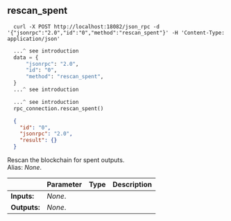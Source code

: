 ## **rescan_spent**

```shell
  curl -X POST http://localhost:18082/json_rpc -d '{"jsonrpc":"2.0","id":"0","method":"rescan_spent"}' -H 'Content-Type: application/json'
```
```python
  ...^ see introduction
  data = {
      "jsonrpc": "2.0",
      "id": "0",
      "method": "rescan_spent",
  }
  ...^ see introduction
```
```py
  ...^ see introduction
  rpc_connection.rescan_spent()
```
```json
  {
    "id": "0",
    "jsonrpc": "2.0",
    "result": {}
  }
```
Rescan the blockchain for spent outputs.  
Alias: *None*.  

|             | Parameter | Type | Description
| ---         | ---       | ---  | ---
|**Inputs:**  | *None*.   |      |
|**Outputs:** | *None*.   |      |
